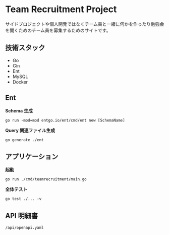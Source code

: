 # Team Recruitment Project
サイドプロジェクトや個人開発ではなくチーム員と一緒に何かを作ったり勉強会を開くためのチーム員を募集するためのサイトです。

## 技術スタック
- Go
- Gin
- Ent
- MySQL
- Docker

## Ent 
**Schema 生成**
```shell
go run -mod=mod entgo.io/ent/cmd/ent new [SchemaName]
```

**Query 関連ファイル生成**
```shell
go generate ./ent
```

## アプリケーション
**起動**
```shell
go run ./cmd/teamrecruitment/main.go  
```

**全体テスト**
```shell
go test ./... -v
```

## API 明細書

```text
/api/openapi.yaml
```